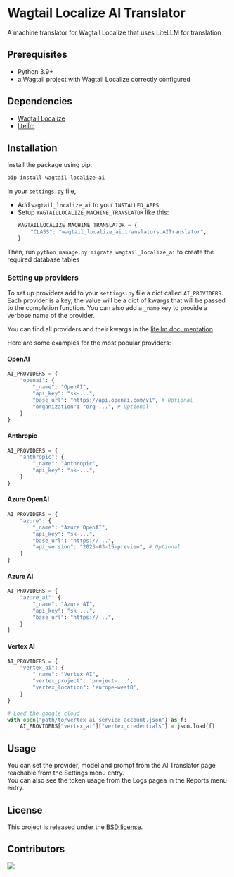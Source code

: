 # Wagtail Localize AI Translator
A machine translator for Wagtail Localize that uses LiteLLM for translation

## Prerequisites
- Python 3.9+
- a Wagtail project with Wagtail Localize correctly configured


## Dependencies
- [Wagtail Localize](https://github.com/wagtail/wagtail-localize)
- [litellm](https://github.com/litellm/litellm)

## Installation
Install the package using pip:

```bash
pip install wagtail-localize-ai
```
In your `settings.py` file,
- Add `wagtail_localize_ai` to your `INSTALLED_APPS`
- Setup `WAGTAILLOCALIZE_MACHINE_TRANSLATOR` like this:
    ```python
    WAGTAILLOCALIZE_MACHINE_TRANSLATOR = {
        "CLASS": "wagtail_localize_ai.translators.AITranslator",
    }
    ```

Then, run `python manage.py migrate wagtail_localize_ai` to create the required database tables

### Setting up providers

To set up providers add to your `settings.py` file a dict called `AI_PROVIDERS`.  
Each provider is a key, the value will be a dict of kwargs that will be passed to the completion function.
You can also add a `_name` key to provide a verbose name of the provider.

You can find all providers and their kwargs in the [litellm documentation](https://docs.litellm.ai/docs/providers)

Here are some examples for the most popular providers:

#### OpenAI
```python
AI_PROVIDERS = {
    "openai": {
        "_name": "OpenAI",
        "api_key": "sk-...",
        "base_url": "https://api.openai.com/v1", # Optional
        "organization": "org-...", # Optional
    }
}
```

#### Anthropic
```python
AI_PROVIDERS = {
    "anthropic": {
        "_name": "Anthropic",
        "api_key": "sk-...",
    }
}
```

#### Azure OpenAI
```python
AI_PROVIDERS = {
    "azure": {
        "_name": "Azure OpenAI",
        "api_key": "sk-...",
        "base_url": "https://...",
        "api_version": "2023-03-15-preview", # Optional
    }
}
```

#### Azure AI
```python
AI_PROVIDERS = {
    "azure_ai": {
        "_name": "Azure AI",
        "api_key": "sk-...",
        "base_url": "https://...",
    }
}
```

#### Vertex AI
```python
AI_PROVIDERS = {
    "vertex_ai": {
        "_name": "Vertex AI",
        "vertex_project": 'project-...',
        "vertex_location": 'europe-west8',
    }
}

# Load the google cloud
with open("path/to/vertex_ai_service_account.json") as f:
    AI_PROVIDERS["vertex_ai"]["vertex_credentials"] = json.load(f)
```

## Usage
You can set the provider, model and prompt from the AI Translator page reachable from the Settings menu entry.  
You can also see the token usage from the Logs pagea in the Reports menu entry.


## License
This project is released under the [BSD license](LICENSE).

## Contributors

<a href="https://github.com/infofactory/wagtail-localize-ai/graphs/contributors">
  <img src="https://contrib.rocks/image?repo=infofactory/wagtail-localize-ai" />
</a>
